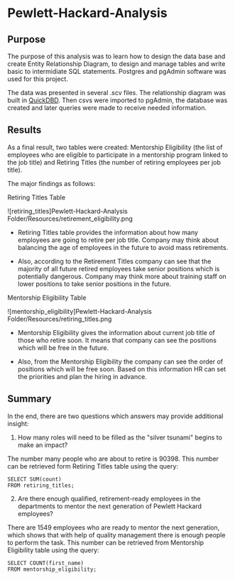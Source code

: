 # Pewlett-Hackard-Analysis

## Purpose

The purpose of this analysis was to learn how to design the data base and create Entity Relationship Diagram, to design and manage tables and write basic to intermidiate SQL statements. Postgres and pgAdmin software was used for this project.

The data was presented in several .scv files. The relationship diagram was built in [QuickDBD](https://www.quickdatabasediagrams.com/). Then csvs were imported to pgAdmin, the database was created and later queries were made to receive needed information.


## Results

As a final result, two tables were created: Mentorship Eligibility (the list of employees who are eligible to participate in a mentorship program linked to the job title) and Retiring Titles (the number of retiring employees per job title).

The major findings as follows:

Retiring Titles Table 

![retiring_titles]Pewlett-Hackard-Analysis Folder/Resources/retirement_eligibility.png

* Retiring Titles table provides the information about how many employees are going to retire per job title. Company may think about balancing the age of employees in the future to avoid mass retirements.

* Also, according to the Retirement Titles company can see that the majority of all future retired employees take senior positions which is potentially dangerous. Company may think more about training staff on lower positions to take senior positions in the future.

Mentorship Eligibility Table

![mentorship_eligibility]Pewlett-Hackard-Analysis Folder/Resources/retiring_titles.png

* Mentorship Eligibility gives the information about current job title of those who retire soon. It means that company can see the positions which will be free in the future.

* Also, from the Mentorship Eligibility the company can see the order of positions which will be free soon. Based on this information HR can set the priorities and plan the hiring in advance.


## Summary

In the end, there are two questions which answers may provide additional insight:

1) How many roles will need to be filled as the "silver tsunami" begins to make an impact?

The number many people who are about to retire is 90398. 
This number can be retrieved form Retiring Titles table using the query:
```
SELECT SUM(count) 
FROM retiring_titles;
```

2) Are there enough qualified, retirement-ready employees in the departments to mentor the next generation of Pewlett Hackard employees?

There are 1549 employees who are ready to mentor the next generation, which shows that with help of quality management there is enough people to perform the task.
This number can be retrieved from Mentorship Eligibility table using the query:
```
SELECT COUNT(first_name)
FROM mentorship_eligibility;
```
